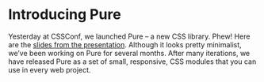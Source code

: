 # Introducing Pure

Yesterday at CSSConf, we launched Pure – a new CSS library. Phew! Here are the [slides from the presentation](https://speakerdeck.com/tilomitra/pure-bliss). Although it looks
pretty minimalist, we’ve been working on Pure for several months. After many iterations, we have released
Pure as a set of small, responsive, CSS modules that you can use in every web project.

